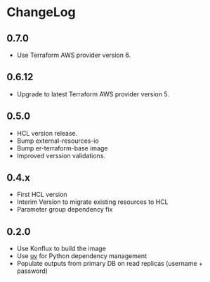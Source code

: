 # ChangeLog

## 0.7.0

* Use Terraform AWS provider version 6.

## 0.6.12

* Upgrade to latest Terraform AWS provider version 5.

## 0.5.0

- HCL version release.
- Bump external-resources-io
- Bump er-terraform-base image
- Improved verssion validations.

## 0.4.x

- First HCL version
- Interim Version to migrate existing resources to HCL
- Parameter group dependency fix

## 0.2.0

- Use Konflux to build the image
- Use [uv](https://docs.astral.sh/uv/) for Python dependency management
- Populate outputs from primary DB on read replicas (username + password)
